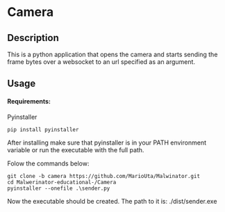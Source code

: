 # Camera

## Description 
This is a python application that opens the camera and starts sending the frame bytes over a websocket to an url specified as an argument.

## Usage

#### Requirements:

Pyinstaller
```
pip install pyinstaller
```
After installing make sure that pyinstaller is in your PATH environment variable or run the executable with the full path.

Folow the commands below:
```
git clone -b camera https://github.com/MarioUta/Malwinator.git
cd Malwerinator-educational-/Camera
pyinstaller --onefile .\sender.py
```
Now the executable should be created. The path to it is: ./dist/sender.exe
